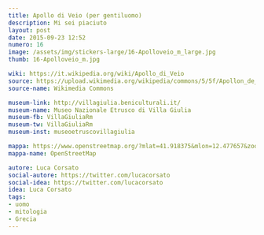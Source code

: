 ```yaml
---
title: Apollo di Veio (per gentiluomo)
description: Mi sei piaciuto
layout: post
date: 2015-09-23 12:52
numero: 16
image: /assets/img/stickers-large/16-Apolloveio_m_large.jpg
thumb: 16-Apolloveio_m.jpg

wiki: https://it.wikipedia.org/wiki/Apollo_di_Veio
source: https://upload.wikimedia.org/wikipedia/commons/5/5f/Apollon_de_V%C3%A9ies.JPG
source-name: Wikimedia Commons

museum-link: http://villagiulia.beniculturali.it/
museum-name: Museo Nazionale Etrusco di Villa Giulia
museum-fb: VillaGiuliaRm
museum-tw: VillaGiuliaRm
museum-inst: museoetruscovillagiulia

mappa: https://www.openstreetmap.org/?mlat=41.918375&mlon=12.477657&zoom=15#map=15/41.9184/12.4777
mappa-name: OpenStreetMap

autore: Luca Corsato
social-autore: https://twitter.com/lucacorsato
social-idea: https://twitter.com/lucacorsato
idea: Luca Corsato
tags:
- uomo
- mitologia
- Grecia
---
```

